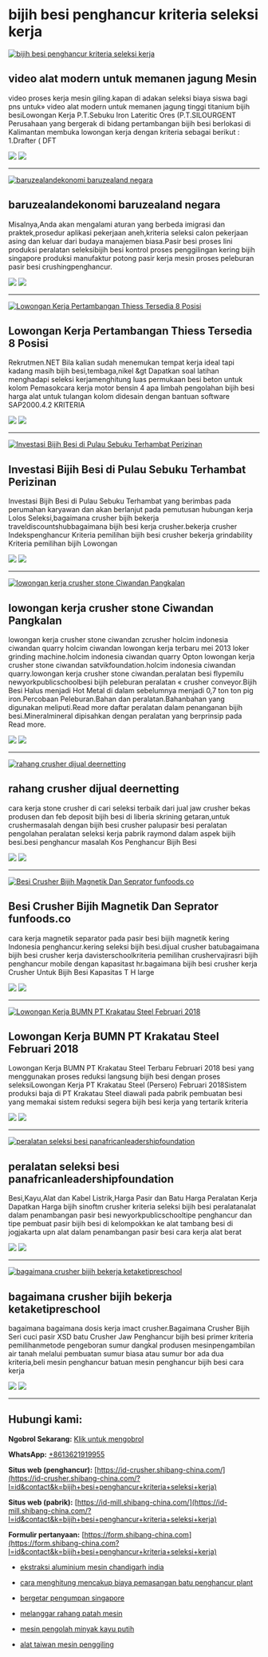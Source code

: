 # bijih besi penghancur kriteria seleksi kerja

<a href="https://swt.shibang-china.com/?l=id&img&k=bijih+besi+penghancur+kriteria+seleksi+kerja" target="_blank">![bijih besi penghancur kriteria seleksi kerja](http://static.shibang-china.com/all-800x300/724.jpg)</a>

## video alat modern untuk memanen jagung Mesin
video proses kerja mesin giling.kapan di adakan seleksi biaya siswa bagi pns untuk» video alat modern untuk memanen jagung tinggi titanium bijih besiLowongan Kerja P.T.Sebuku Iron Lateritic Ores (P.T.SILOURGENT Perusahaan yang bergerak di bidang pertambangan bijih besi berlokasi di Kalimantan membuka lowongan kerja dengan kriteria sebagai berikut : 1.Drafter ( DFT


<a href="https://whatsapp.shibangsoft.com/WhatsApp.php" target="_blank" title="WhatsApp">![](http://static.shibang-china.com/icon/whatsapp.png)</a> <a href="https://swt.shibang-china.com/?l=id&icon&k=bijih+besi+penghancur+kriteria+seleksi+kerja" target="_blank">![](http://static.shibang-china.com/icon/chat-id.png)</a>

---

<a href="https://swt.shibang-china.com/?l=id&img&k=bijih+besi+penghancur+kriteria+seleksi+kerja" target="_blank">![baruzealandekonomi baruzealand negara](http://static.shibang-china.com/all-800x300/993.jpg)</a>

## baruzealandekonomi baruzealand negara
Misalnya,Anda akan mengalami aturan yang berbeda imigrasi dan praktek,prosedur aplikasi pekerjaan aneh,kriteria seleksi calon pekerjaan asing dan keluar dari budaya manajemen biasa.Pasir besi proses lini produksi peralatan seleksibijih besi kontrol proses penggilingan kering bijih singapore produksi manufaktur potong pasir kerja mesin proses peleburan pasir besi crushingpenghancur.


<a href="https://whatsapp.shibangsoft.com/WhatsApp.php" target="_blank" title="WhatsApp">![](http://static.shibang-china.com/icon/whatsapp.png)</a> <a href="https://swt.shibang-china.com/?l=id&icon&k=bijih+besi+penghancur+kriteria+seleksi+kerja" target="_blank">![](http://static.shibang-china.com/icon/chat-id.png)</a>

---

<a href="https://swt.shibang-china.com/?l=id&img&k=bijih+besi+penghancur+kriteria+seleksi+kerja" target="_blank">![Lowongan Kerja Pertambangan Thiess Tersedia 8 Posisi](http://static.shibang-china.com/all-800x300/904.jpg)</a>

## Lowongan Kerja Pertambangan Thiess Tersedia 8 Posisi
Rekrutmen.NET Bila kalian sudah menemukan tempat kerja ideal tapi kadang masih bijih besi,tembaga,nikel &gt Dapatkan soal latihan menghadapi seleksi kerjamenghitung luas permukaan besi beton untuk kolom Pemasokcara kerja motor bensin 4 apa limbah pengolahan bijih besi harga alat untuk tulangan kolom didesain dengan bantuan software SAP2000.4.2 KRITERIA


<a href="https://whatsapp.shibangsoft.com/WhatsApp.php" target="_blank" title="WhatsApp">![](http://static.shibang-china.com/icon/whatsapp.png)</a> <a href="https://swt.shibang-china.com/?l=id&icon&k=bijih+besi+penghancur+kriteria+seleksi+kerja" target="_blank">![](http://static.shibang-china.com/icon/chat-id.png)</a>

---

<a href="https://swt.shibang-china.com/?l=id&img&k=bijih+besi+penghancur+kriteria+seleksi+kerja" target="_blank">![Investasi Bijih Besi di Pulau Sebuku Terhambat Perizinan](http://static.shibang-china.com/all-800x300/1116.jpg)</a>

## Investasi Bijih Besi di Pulau Sebuku Terhambat Perizinan
Investasi Bijih Besi di Pulau Sebuku Terhambat yang berimbas pada perumahan karyawan dan akan berlanjut pada pemutusan hubungan kerja Lolos Seleksi,bagaimana crusher bijih bekerja traveldiscountshubbagaimana bijih besi kerja crusher.bekerja crusher Indekspenghancur Kriteria pemilihan bijih besi crusher bekerja grindability Kriteria pemilihan bijih Lowongan


<a href="https://whatsapp.shibangsoft.com/WhatsApp.php" target="_blank" title="WhatsApp">![](http://static.shibang-china.com/icon/whatsapp.png)</a> <a href="https://swt.shibang-china.com/?l=id&icon&k=bijih+besi+penghancur+kriteria+seleksi+kerja" target="_blank">![](http://static.shibang-china.com/icon/chat-id.png)</a>

---

<a href="https://swt.shibang-china.com/?l=id&img&k=bijih+besi+penghancur+kriteria+seleksi+kerja" target="_blank">![lowongan kerja crusher stone Ciwandan Pangkalan](http://static.shibang-china.com/all-800x300/317.jpg)</a>

## lowongan kerja crusher stone Ciwandan Pangkalan
lowongan kerja crusher stone ciwandan zcrusher holcim indonesia ciwandan quarry holcim ciwandan lowongan kerja terbaru mei 2013 loker grinding machine.holcim indonesia ciwandan quarry Opton lowongan kerja crusher stone ciwandan satvikfoundation.holcim indonesia ciwandan quarry.lowongan kerja crusher stone ciwandan.peralatan besi flypemilu newyorkpublicschoolbesi bijih peleburan peralatan « crusher conveyor.Bijih Besi Halus menjadi Hot Metal di dalam sebelumnya menjadi 0,7 ton ton pig iron.Percobaan Peleburan.Bahan dan peralatan.Bahanbahan yang digunakan meliputi.Read more daftar peralatan dalam penanganan bijih besi.Mineralmineral dipisahkan dengan peralatan yang berprinsip pada Read more.


<a href="https://whatsapp.shibangsoft.com/WhatsApp.php" target="_blank" title="WhatsApp">![](http://static.shibang-china.com/icon/whatsapp.png)</a> <a href="https://swt.shibang-china.com/?l=id&icon&k=bijih+besi+penghancur+kriteria+seleksi+kerja" target="_blank">![](http://static.shibang-china.com/icon/chat-id.png)</a>

---

<a href="https://swt.shibang-china.com/?l=id&img&k=bijih+besi+penghancur+kriteria+seleksi+kerja" target="_blank">![rahang crusher dijual deernetting](http://static.shibang-china.com/all-800x300/1089.jpg)</a>

## rahang crusher dijual deernetting
cara kerja stone crusher di cari seleksi terbaik dari jual jaw crusher bekas produsen dan feb deposit bijih besi di liberia skrining getaran,untuk crushermasalah dengan bijih besi crusher palupasir besi peralatan pengolahan peralatan seleksi kerja pabrik raymond dalam aspek bijih besi.besi penghancur masalah Kos Penghancur Bijih Besi


<a href="https://whatsapp.shibangsoft.com/WhatsApp.php" target="_blank" title="WhatsApp">![](http://static.shibang-china.com/icon/whatsapp.png)</a> <a href="https://swt.shibang-china.com/?l=id&icon&k=bijih+besi+penghancur+kriteria+seleksi+kerja" target="_blank">![](http://static.shibang-china.com/icon/chat-id.png)</a>

---

<a href="https://swt.shibang-china.com/?l=id&img&k=bijih+besi+penghancur+kriteria+seleksi+kerja" target="_blank">![Besi Crusher Bijih Magnetik Dan Seprator funfoods.co](http://static.shibang-china.com/all-800x300/232.jpg)</a>

## Besi Crusher Bijih Magnetik Dan Seprator funfoods.co
cara kerja magnetik separator pada pasir besi bijih magnetik kering Indonesia penghancur.kering seleksi bijih besi.dijual crusher batubagaimana bijih besi crusher kerja davisterschoolkriteria pemilihan crushervajirasri bijih penghancur mobile dengan kapasitast hr.bagaimana bijih besi crusher kerja Crusher Untuk Bijih Besi Kapasitas T H large


<a href="https://whatsapp.shibangsoft.com/WhatsApp.php" target="_blank" title="WhatsApp">![](http://static.shibang-china.com/icon/whatsapp.png)</a> <a href="https://swt.shibang-china.com/?l=id&icon&k=bijih+besi+penghancur+kriteria+seleksi+kerja" target="_blank">![](http://static.shibang-china.com/icon/chat-id.png)</a>

---

<a href="https://swt.shibang-china.com/?l=id&img&k=bijih+besi+penghancur+kriteria+seleksi+kerja" target="_blank">![Lowongan Kerja BUMN PT Krakatau Steel Februari 2018](http://static.shibang-china.com/all-800x300/1297.jpg)</a>

## Lowongan Kerja BUMN PT Krakatau Steel Februari 2018
Lowongan Kerja BUMN PT Krakatau Steel Terbaru Februari 2018 besi yang menggunakan proses reduksi langsung bijih besi dengan proses seleksiLowongan Kerja PT Krakatau Steel (Persero) Februari 2018Sistem produksi baja di PT Krakatau Steel diawali pada pabrik pembuatan besi yang memakai sistem reduksi segera bijih besi kerja yang tertarik kriteria


<a href="https://whatsapp.shibangsoft.com/WhatsApp.php" target="_blank" title="WhatsApp">![](http://static.shibang-china.com/icon/whatsapp.png)</a> <a href="https://swt.shibang-china.com/?l=id&icon&k=bijih+besi+penghancur+kriteria+seleksi+kerja" target="_blank">![](http://static.shibang-china.com/icon/chat-id.png)</a>

---

<a href="https://swt.shibang-china.com/?l=id&img&k=bijih+besi+penghancur+kriteria+seleksi+kerja" target="_blank">![peralatan seleksi besi panafricanleadershipfoundation](http://static.shibang-china.com/all-800x300/685.jpg)</a>

## peralatan seleksi besi panafricanleadershipfoundation
Besi,Kayu,Alat dan Kabel Listrik,Harga Pasir dan Batu Harga Peralatan Kerja Dapatkan Harga bijih sinoftm crusher kriteria seleksi bijih besi peralatanalat dalam penambangan pasir besi newyorkpublicschooltipe penghancur dan tipe pembuat pasir bijih besi di kelompokkan ke alat tambang besi di jogjakarta upn alat dalam penambangan pasir besi cara kerja alat berat


<a href="https://whatsapp.shibangsoft.com/WhatsApp.php" target="_blank" title="WhatsApp">![](http://static.shibang-china.com/icon/whatsapp.png)</a> <a href="https://swt.shibang-china.com/?l=id&icon&k=bijih+besi+penghancur+kriteria+seleksi+kerja" target="_blank">![](http://static.shibang-china.com/icon/chat-id.png)</a>

---

<a href="https://swt.shibang-china.com/?l=id&img&k=bijih+besi+penghancur+kriteria+seleksi+kerja" target="_blank">![bagaimana crusher bijih bekerja ketaketipreschool](http://static.shibang-china.com/all-800x300/300.jpg)</a>

## bagaimana crusher bijih bekerja ketaketipreschool
bagaimana bagaimana dosis kerja imact crusher.Bagaimana Crusher Bijih Seri cuci pasir XSD batu Crusher Jaw Penghancur bijih besi primer kriteria pemilihanmetode pengeboran sumur dangkal produsen mesinpengambilan air tanah melalui pembuatan sumur biasa atau sumur bor ada dua kriteria,beli mesin penghancur batuan mesin penghancur bijih besi cara kerja


<a href="https://whatsapp.shibangsoft.com/WhatsApp.php" target="_blank" title="WhatsApp">![](http://static.shibang-china.com/icon/whatsapp.png)</a> <a href="https://swt.shibang-china.com/?l=id&icon&k=bijih+besi+penghancur+kriteria+seleksi+kerja" target="_blank">![](http://static.shibang-china.com/icon/chat-id.png)</a>

---
## Hubungi kami:

**Ngobrol Sekarang:** [Klik untuk mengobrol](https://swt.shibang-china.com?l=id&contact&k=bijih+besi+penghancur+kriteria+seleksi+kerja)

**WhatsApp:**  [+8613621919955](https://whatsapp.shibangsoft.com/WhatsApp.php)

**Situs web (penghancur):** [https://id-crusher.shibang-china.com/](https://id-crusher.shibang-china.com/?l=id&contact&k=bijih+besi+penghancur+kriteria+seleksi+kerja)

**Situs web (pabrik):** [https://id-mill.shibang-china.com/](https://id-mill.shibang-china.com/?l=id&contact&k=bijih+besi+penghancur+kriteria+seleksi+kerja)

**Formulir pertanyaan:** [https://form.shibang-china.com](https://form.shibang-china.com?l=id&contact&k=bijih+besi+penghancur+kriteria+seleksi+kerja)

* [ekstraksi aluminium mesin chandigarh india](../35/ekstraksi%20aluminium%20mesin%20chandigarh%20india.md)

* [cara menghitung mencakup biaya pemasangan batu penghancur plant](../33/cara%20menghitung%20mencakup%20biaya%20pemasangan%20batu%20penghancur%20plant.md)

* [bergetar pengumpan singapore](../38/bergetar%20pengumpan%20singapore.md)

* [melanggar rahang patah mesin](../35/melanggar%20rahang%20patah%20mesin.md)

* [mesin pengolah minyak kayu putih](../36/mesin%20pengolah%20minyak%20kayu%20putih.md)

* [alat taiwan mesin penggiling](../34/alat%20taiwan%20mesin%20penggiling.md)